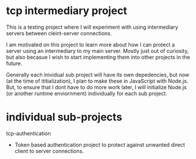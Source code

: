# tcp intermediary project
This is a testing project where I will experiment with 
using intermediary servers between cleint-server connections.

I am motivated on this project to learn more about how I can 
protect a server using an intermediary to my main server.
Mostly just out of curiosity, but also becasue I wish to 
start implementing them into other projects in the future.

Generally each inividual sub project will have its own 
depedencies, but now (at the time of ititialization), I 
plan to make these in JavaScript with Node.js. But, to ensure 
that I dont have to do more work later, I will initialize 
Node.js (or another runtime enviornment) individually for 
each sub project.

# individual sub-projects
tcp-authentication
  - Token based authentication project to protect against 
  unwanted direct client to server connections.
